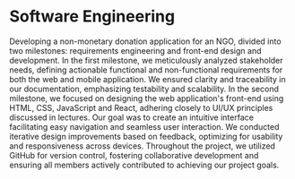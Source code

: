 # Software Engineering
Developing a non-monetary donation application for an NGO, divided into two milestones: requirements engineering and front-end design and development. In the first milestone, we meticulously analyzed stakeholder needs, defining actionable functional and non-functional requirements for both the web and mobile application. We ensured clarity and traceability in our documentation, emphasizing testability and scalability. In the second milestone, we focused on designing the web application's front-end using HTML, CSS, JavaScript and React, adhering closely to UI/UX principles discussed in lectures. Our goal was to create an intuitive interface facilitating easy navigation and seamless user interaction. We conducted iterative design improvements based on feedback, optimizing for usability and responsiveness across devices. Throughout the project, we utilized GitHub for version control, fostering collaborative development and ensuring all members actively contributed to achieving our project goals.
